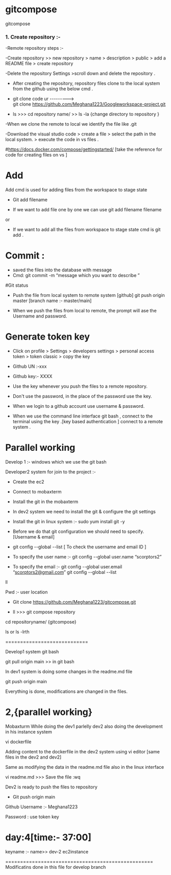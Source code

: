 # gitcompose
gitcompose

### 1. Create repository :- 
-Remote repository steps :-

-Create repository >> new repository > name > description > public > add a README file > create repository 

-Delete the repository 
Settings >scroll down and delete the repository .

 - After creating the repository, repository files clone to the local system from the github using the below cmd .
- git clone code ur             --------->    
  git clone https://github.com/Meghana1223/Googleworkspace-project.git

- ls              >>>  cd repository name/  >> ls -la             {change directory to repository }

 -When we clone the remote to local we identify the file like .git

 -Download the visual studio code > create a file > select the path in the local system. > execute the code in vs files .

#https://docs.docker.com/compose/gettingstarted/   [take the reference for code for creating files on vs ]

 # Add  
Add cmd is used for adding files from the workspace to stage state 

- Git add filename 

 - If we want to add file one by one we can use git add filename filename  

or 

 - If we want to add all the files from workspace to stage state cmd is git add .

# Commit : 
- saved the files into the database with message 
- Cmd: git commit -m “message which you want to describe ”

#Git status 

- Push the file from local system to remote system [github]
git push origin master [branch name :- master/main]

- When we push the files from local to remote, the prompt will ase the Username and password.

# Generate token key

- Click on profile > Settings > developers settings > personal access token > token classic > copy the key 

- Github UN :-xxx
- Github key:- XXXX

- Use the key whenever you push the files  to a remote repository.
- Don't use the password, in the place of the password use the key.
- When we login to a github account use username & password.
- When we use the command line interface git bash , connect to the terminal using the key .[key based authentication ] connect to a remote system .

# Parallel working
Develop 1 :- windows which we use the git bash

Developer2 system for join to the project :-

- Create the ec2 
- Connect to mobaxterm 
- Install the git in the mobaxterm 
- In dev2 system we need to install the git & configure the git settings 
- Install the git in linux system :- sudo yum install git -y

- Before we do that git configuration we should need to specify. [Username & email]

- git config --global --list [ To check the username and email ID ]

 - To specify the user name :-  git config --global user.name “scorptors2”

- To specify the email :- git config --global user.email “scorptors2@gmail.com”
git config --global --list 

ll

Pwd  :- user location 

- Git clone https://github.com/Meghana1223/gitcompose.git

- ll >>> git compose repository

cd repositoryname/    {gitcompose}

ls or ls -lrth

============================

Develop1 system git bash 

git pull origin main   >> in git bash

In dev1 system is doing some changes in the readme.md file 

git push origin main 

Everything is done, modifications are changed in the files.


# 2,{parallel working}

Mobaxturm 
While doing the dev1 parlelly dev2 also doing the development in his instance system

vi dockerfile 

Adding content to the dockerfile in the dev2 system using vi editor [same files in the dev2 and dev2]


 Same as modifying the data in the readme.md file also in the linux interface

vi readme.md >>> Save the file :wq

Dev2 is ready to push the files to repository

- Git push origin main 

Github Username :- Meghana1223

Password : use token key       

# day:4[time:- 37:00]  

keyname :- name>>  dev-2 ec2instance 


==================================================
Modificatins done in this file for develop branch 








